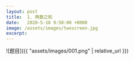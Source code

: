 ```yaml
---
layout: post
title:  1. 两数之和
date:   2020-5-18 9:50:00 +0000
image: /assets/images/twoscreen.jpg
excerpt:
---
```





![题目]({{ "assets/images/001.png" | relative_url }})